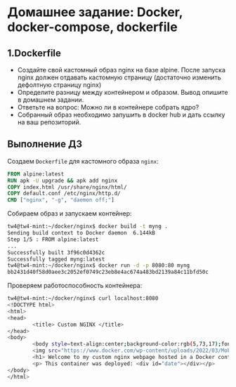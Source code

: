 # Домашнее задание: Docker, docker-compose, dockerfile
## 1.Dockerfile
- Создайте свой кастомный образ nginx на базе alpine. После запуска nginx должен отдавать кастомную страницу (достаточно изменить дефолтную страницу nginx)
- Определите разницу между контейнером и образом. Вывод опишите в домашнем задании.
- Ответьте на вопрос: Можно ли в контейнере собрать ядро?
- Собранный образ необходимо запушить в docker hub и дать ссылку на ваш репозиторий.

## Выполнение ДЗ
Создаем `Dockerfile` для кастомного образа `nginx`:

```dockerfile
FROM alpine:latest
RUN apk -U upgrade && apk add nginx
COPY index.html /usr/share/nginx/html/
COPY default.conf /etc/nginx/http.d/
CMD ["nginx", "-g", "daemon off;"]
```
Собираем образ и запускаем контейнер:

```bash
tw4@tw4-mint:~/docker/nginx$ docker build -t myng .
Sending build context to Docker daemon  6.144kB
Step 1/5 : FROM alpine:latest
...
Successfully built 3f96c0d4362c
Successfully tagged myng:latest
tw4@tw4-mint:~/docker/nginx$ docker run -d -p 8080:80 myng
bb2431d40f58d0aee3c2052ef0749c23eb8e4ac674a483bd2139a84c11bfd50c
```

Проверяем работоспособность контейнера:
```bash
tw4@tw4-mint:~/docker/nginx$ curl localhost:8080
<!DOCTYPE html>
<html>
<head>
        <title> Custom NGINX </title>
</head>
<body>
        <body style=text-align:center;background-color:rgb(5,73,17);font-weight:900;font-size:20px;font-family:Helvetica,Arial,sans-serif>
        <img src="https://www.docker.com/wp-content/uploads/2022/03/Moby-logo.png">
        <h1> Welcome to my custom nginx webpage hosted in a Docker container </h1>
        <p> This container was deployed: <div id="date"></div></p>
</body>
</html>
```
